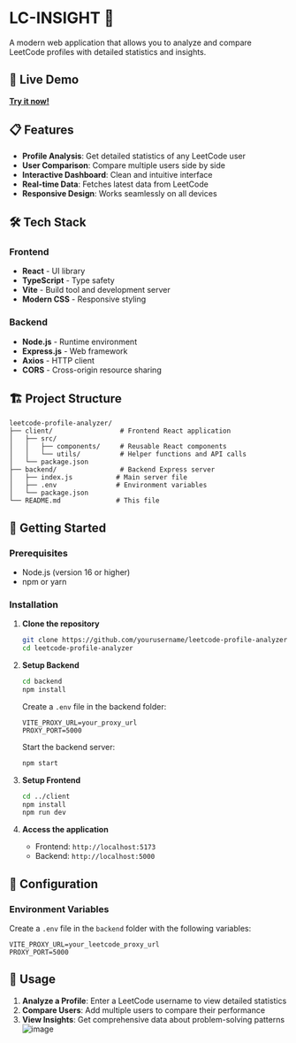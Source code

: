 # LC-INSIGHT  🚀

A modern web application that allows you to analyze and compare LeetCode profiles with detailed statistics and insights.

## 🌟 Live Demo

**[Try it now!](https://lc-insight-git-main-priyansh2004s-projects.vercel.app/)**

## 📋 Features

- **Profile Analysis**: Get detailed statistics of any LeetCode user
- **User Comparison**: Compare multiple users side by side
- **Interactive Dashboard**: Clean and intuitive interface
- **Real-time Data**: Fetches latest data from LeetCode
- **Responsive Design**: Works seamlessly on all devices

## 🛠️ Tech Stack

### Frontend
- **React** - UI library
- **TypeScript** - Type safety
- **Vite** - Build tool and development server
- **Modern CSS** - Responsive styling

### Backend
- **Node.js** - Runtime environment
- **Express.js** - Web framework
- **Axios** - HTTP client
- **CORS** - Cross-origin resource sharing

## 🏗️ Project Structure

```
leetcode-profile-analyzer/
├── client/                 # Frontend React application
│   ├── src/
│   │   ├── components/     # Reusable React components
│   │   └── utils/          # Helper functions and API calls
│   └── package.json
├── backend/                # Backend Express server
│   ├── index.js           # Main server file
│   ├── .env               # Environment variables
│   └── package.json
└── README.md              # This file
```

## 🚀 Getting Started

### Prerequisites
- Node.js (version 16 or higher)
- npm or yarn

### Installation

1. **Clone the repository**
   ```bash
   git clone https://github.com/yourusername/leetcode-profile-analyzer.git
   cd leetcode-profile-analyzer
   ```

2. **Setup Backend**
   ```bash
   cd backend
   npm install
   ```
   
   Create a `.env` file in the backend folder:
   ```env
   VITE_PROXY_URL=your_proxy_url
   PROXY_PORT=5000
   ```
   
   Start the backend server:
   ```bash
   npm start
   ```

3. **Setup Frontend**
   ```bash
   cd ../client
   npm install
   npm run dev
   ```

4. **Access the application**
   - Frontend: `http://localhost:5173`
   - Backend: `http://localhost:5000`

## 🔧 Configuration

### Environment Variables

Create a `.env` file in the `backend` folder with the following variables:

```env
VITE_PROXY_URL=your_leetcode_proxy_url
PROXY_PORT=5000
```


## 🎯 Usage

1. **Analyze a Profile**: Enter a LeetCode username to view detailed statistics
2. **Compare Users**: Add multiple users to compare their performance
3. **View Insights**: Get comprehensive data about problem-solving patterns
![image](https://github.com/user-attachments/assets/29001233-ac4a-4d5a-a0ce-920aca6b7db0)
